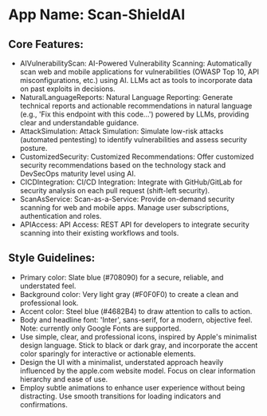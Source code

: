 # **App Name**: Scan-ShieldAI

## Core Features:

- AIVulnerabilityScan: AI-Powered Vulnerability Scanning: Automatically scan web and mobile applications for vulnerabilities (OWASP Top 10, API misconfigurations, etc.) using AI. LLMs act as tools to incorporate data on past exploits in decisions.
- NaturalLanguageReports: Natural Language Reporting: Generate technical reports and actionable recommendations in natural language (e.g., 'Fix this endpoint with this code...') powered by LLMs, providing clear and understandable guidance.
- AttackSimulation: Attack Simulation: Simulate low-risk attacks (automated pentesting) to identify vulnerabilities and assess security posture.
- CustomizedSecurity: Customized Recommendations: Offer customized security recommendations based on the technology stack and DevSecOps maturity level using AI.
- CICDIntegration: CI/CD Integration: Integrate with GitHub/GitLab for security analysis on each pull request (shift-left security).
- ScanAsService: Scan-as-a-Service: Provide on-demand security scanning for web and mobile apps. Manage user subscriptions, authentication and roles.
- APIAccess: API Access: REST API for developers to integrate security scanning into their existing workflows and tools.

## Style Guidelines:

- Primary color: Slate blue (#708090) for a secure, reliable, and understated feel.
- Background color: Very light gray (#F0F0F0) to create a clean and professional look.
- Accent color: Steel blue (#4682B4) to draw attention to calls to action.
- Body and headline font: 'Inter', sans-serif, for a modern, objective feel. Note: currently only Google Fonts are supported.
- Use simple, clear, and professional icons, inspired by Apple's minimalist design language. Stick to black or dark gray, and incorporate the accent color sparingly for interactive or actionable elements.
- Design the UI with a minimalist, understated approach heavily influenced by the apple.com website model. Focus on clear information hierarchy and ease of use.
- Employ subtle animations to enhance user experience without being distracting. Use smooth transitions for loading indicators and confirmations.